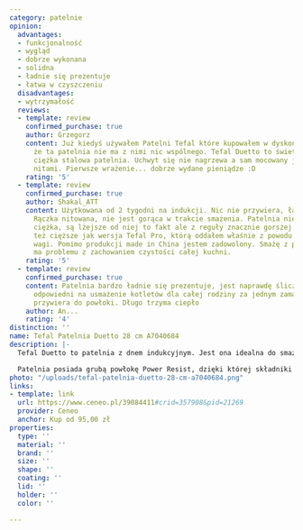 ```yaml
---
category: patelnie
opinion:
  advantages:
  - funkcjonalność
  - wygląd
  - dobrze wykonana
  - solidna
  - ładnie się prezentuje
  - łatwa w czyszczeniu
  disadvantages:
  - wytrzymałość
  reviews:
  - template: review
    confirmed_purchase: true
    author: Grzegorz
    content: Już kiedyś używałem Patelni Tefal które kupowałem w dyskontach i napisze
      że ta patelnia nie ma z nimi nic wspólnego. Tefal Duetto to świetnie wykonana,
      ciężka stalowa patelnia. Uchwyt się nie nagrzewa a sam mocowany jest solidnymi
      nitami. Pierwsze wrażenie... dobrze wydane pieniądze :D
    rating: '5'
  - template: review
    confirmed_purchase: true
    author: Shakal_ATT
    content: Użytkowana od 2 tygodni na indukcji. Nic nie przywiera, łatwo się myje.
      Rączka nitowana, nie jest gorąca w trakcie smażenia. Patelnia nie jest bardzo
      ciężka, są lżejsze od niej to fakt ale z reguły znacznie gorszej jakości, są
      też cięższe jak wersja Tefal Pro, którą oddałem właśnie z powodu zbyt dużej
      wagi. Pomimo produkcji made in China jestem zadowolony. Smażę z pokrywką i nie
      ma problemu z zachowaniem czystości całej kuchni.
    rating: '5'
  - template: review
    confirmed_purchase: true
    content: Patelnia bardzo ładnie się prezentuje, jest naprawdę śliczna. Rozmiar
      odpowiedni na usmażenie kotletów dla całej rodziny za jednym zamachem. Nic nie
      przywiera do powłoki. Długo trzyma ciepło
    author: An...
    rating: '4'
distinction: ''
name: Tefal Patelnia Duetto 28 cm A7040684
description: |-
  Tefal Duetto to patelnia z dnem indukcyjnym. Jest ona idealna do smażenia dań na głębokim tłuszczu. Została wyposażona w nieprzywierającą powłokę ceramiczną Power Resist. Umieszczony w naczyniu wskaźnik nagrzania stanowi praktyczne rozwiązanie, czyniąc produkt intuicyjnym i prostym w obsłudze - nawet dla laików świata kulinarnego.

  Patelnia posiada grubą powłokę Power Resist, dzięki której składniki nie przywierają do jej powierzchni podczas gotowania. To sprawia, że możliwe jest podgrzewanie i smażenie potraw bez konieczności użycia tłuszczu. Na środku naczynia producent umieścił wskaźnik Thermo-Spot pozwalający precyzyjnie określić optymalną temperaturę smażenia dla każdej potrawy. Patelnia Duetto dedykowana jest użytkownikom korzystającym na co dzień z kuchenki indukcyjnej. Grube dno indukcyjne patelni jest odporne na wszelkie odkształcenia pod wpływem wysokiej temperatury. Wyprofilowana rączka pozwala natomiast na komfortowe trzymanie naczynia bez ryzyka poparzenia.
photo: "/uploads/tefal-patelnia-duetto-28-cm-a7040684.png"
links:
- template: link
  url: https://www.ceneo.pl/39084411#crid=357908&pid=21269
  provider: Ceneo
  anchor: Kup od 95,00 zł
properties:
  type: ''
  material: ''
  brand: ''
  size: ''
  shape: ''
  coating: ''
  lid: ''
  holder: ''
  color: ''

---
```

